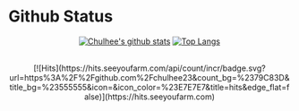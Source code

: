 # Github Status 



<div align="center">

[![Chulhee's github stats](https://github-readme-stats.vercel.app/api?username=chulhee23&theme=vue&count_private=true&show_icons=true&include_all_commits=true&hide_title=true)](https://github.com/anuraghazra/github-readme-stats)
[![Top Langs](https://github-readme-stats.vercel.app/api/top-langs/?username=chulhee23&layout=compact&theme=vue&langs_count=6&hide=jupyter%20notebook,html,css,scss)](https://github.com/anuraghazra/github-readme-stats)


<br />
[![Hits](https://hits.seeyoufarm.com/api/count/incr/badge.svg?url=https%3A%2F%2Fgithub.com%2Fchulhee23&count_bg=%2379C83D&title_bg=%23555555&icon=&icon_color=%23E7E7E7&title=hits&edge_flat=false)](https://hits.seeyoufarm.com)

</div>
<br/>
